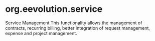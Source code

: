# org.eevolution.service
Service Management This functionality allows the management of contracts, recurring billing, better integration of request management, expense and project management.
